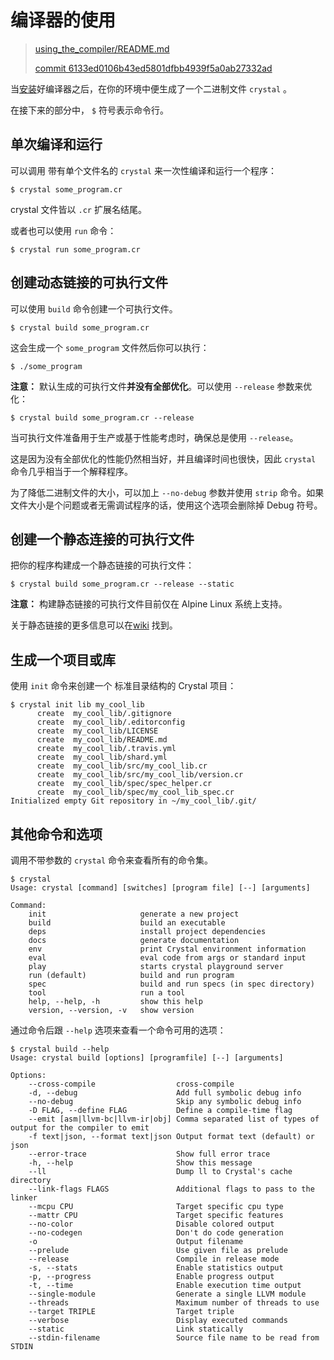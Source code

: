 # 编译器的使用 

> [using_the_compiler/README.md][readme]
>
> [commit 6133ed0106b43ed5801dfbb4939f5a0ab27332ad][commit]

[readme]: https://github.com/crystal-lang/crystal-book/blob/master/using_the_compiler/README.md
[commit]: https://github.com/crystal-lang/crystal-book/commit/6133ed0106b43ed5801dfbb4939f5a0ab27332ad

当[安装](../installation/README.md)好编译器之后，在你的环境<!-- 原文单词 disposal-->中便生成了一个二进制文件 `crystal` 。

在接下来的部分中， `$` 符号表示命令行。

## 单次编译和运行

可以调用 带有单个文件名的 `crystal` 来一次性编译和运行一个程序：

```
$ crystal some_program.cr
```

crystal 文件皆以 `.cr` 扩展名结尾。

或者也可以使用 `run` 命令：

```
$ crystal run some_program.cr
```

## 创建动态链接的可执行文件

可以使用 `build` 命令创建一个可执行文件。

```
$ crystal build some_program.cr
```

这会生成一个 `some_program` 文件然后你可以执行：

```
$ ./some_program
```

**注意：** 默认生成的可执行文件**并没有全部优化**。可以使用 `--release` 参数来优化：

```
$ crystal build some_program.cr --release
```

当可执行文件准备用于生产或基于性能考虑时，确保总是使用 `--release`。

这是因为没有全部优化的性能仍然相当好，并且编译时间也很快，因此 `crystal` 命令几乎相当于一个解释程序。

为了降低二进制文件的大小，可以加上 `--no-debug` 参数并使用 `strip` 命令。如果文件大小是个问题或者无需调试程序的话，使用这个选项会删除掉 Debug 符号。

## 创建一个静态连接的可执行文件

把你的程序构建成一个静态链接的可执行文件：

```
$ crystal build some_program.cr --release --static
```

**注意：** 构建静态链接的可执行文件目前仅在 Alpine Linux 系统上支持。

关于静态链接的更多信息可以在[wiki](https://github.com/crystal-lang/crystal/wiki/Static-Linking) 找到。

## 生成一个项目或库

使用 `init` 命令来创建一个 标准目录结构的 Crystal 项目：

```
$ crystal init lib my_cool_lib
      create  my_cool_lib/.gitignore
      create  my_cool_lib/.editorconfig
      create  my_cool_lib/LICENSE
      create  my_cool_lib/README.md
      create  my_cool_lib/.travis.yml
      create  my_cool_lib/shard.yml
      create  my_cool_lib/src/my_cool_lib.cr
      create  my_cool_lib/src/my_cool_lib/version.cr
      create  my_cool_lib/spec/spec_helper.cr
      create  my_cool_lib/spec/my_cool_lib_spec.cr
Initialized empty Git repository in ~/my_cool_lib/.git/
```

## 其他命令和选项

调用不带参数的 `crystal` 命令来查看所有的命令集。

```
$ crystal
Usage: crystal [command] [switches] [program file] [--] [arguments]

Command:
    init                     generate a new project
    build                    build an executable
    deps                     install project dependencies
    docs                     generate documentation
    env                      print Crystal environment information
    eval                     eval code from args or standard input
    play                     starts crystal playground server
    run (default)            build and run program
    spec                     build and run specs (in spec directory)
    tool                     run a tool
    help, --help, -h         show this help
    version, --version, -v   show version
```

通过命令后跟 `--help` 选项来查看一个命令可用的选项：

```
$ crystal build --help
Usage: crystal build [options] [programfile] [--] [arguments]

Options:
    --cross-compile                  cross-compile
    -d, --debug                      Add full symbolic debug info
    --no-debug                       Skip any symbolic debug info
    -D FLAG, --define FLAG           Define a compile-time flag
    --emit [asm|llvm-bc|llvm-ir|obj] Comma separated list of types of output for the compiler to emit
    -f text|json, --format text|json Output format text (default) or json
    --error-trace                    Show full error trace
    -h, --help                       Show this message
    --ll                             Dump ll to Crystal's cache directory
    --link-flags FLAGS               Additional flags to pass to the linker
    --mcpu CPU                       Target specific cpu type
    --mattr CPU                      Target specific features
    --no-color                       Disable colored output
    --no-codegen                     Don't do code generation
    -o                               Output filename
    --prelude                        Use given file as prelude
    --release                        Compile in release mode
    -s, --stats                      Enable statistics output
    -p, --progress                   Enable progress output
    -t, --time                       Enable execution time output
    --single-module                  Generate a single LLVM module
    --threads                        Maximum number of threads to use
    --target TRIPLE                  Target triple
    --verbose                        Display executed commands
    --static                         Link statically
    --stdin-filename                 Source file name to be read from STDIN
```
